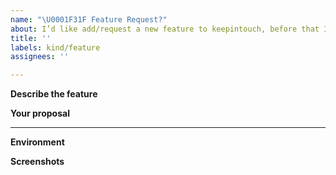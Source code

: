 ```yaml
---
name: "\U0001F31F Feature Request?"
about: I’d like add/request a new feature to keepintouch, before that I need some discussion.
title: ''
labels: kind/feature
assignees: ''

---
```


**Describe the feature**
<!-- A clear and concise description of what the feature is. -->

**Your proposal**
<!-- copy past your code/pull request link -->

---
<!-- Optional, but really help us locate the problem faster -->

**Environment**

**Screenshots**
<!-- If applicable, add screenshots to help explain your problem. -->